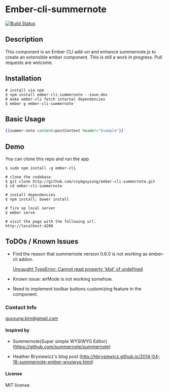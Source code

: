 # Ember-cli-summernote

[![Build Status](https://travis-ci.org/vsymguysung/ember-cli-summernote.svg)](http://travis-ci.org/vsymguysung/ember-cli-summernote)

## Description
This component is an Ember CLI add-on and enhance summernote.js 
to create an extensible ember component. This is still a work in progress. Pull requests are welcome.

## Installation
```
# install via npm
$ npm install ember-cli-summernote --save-dev
# make ember-cli fetch internal dependencies
$ ember g ember-cli-summernote
```

## Basic Usage
```handlebars
{{summer-note content=postContent header="Example"}}
```

## Demo
You can clone this repo and run the app 

```
$ sudo npm install -g ember-cli

# clone the codebase
$ git clone http://github.com/vsymguysung/ember-cli-summernote.git
$ cd ember-cli-summernote

# install dependencies
$ npm install; bower install

# fire up local server
$ ember serve

# visit the page with the following url.
http://localhost:4200
```
## ToDOs / Known Issues
* Find the reason that summernote version 0.6.0 is not working as ember-cli addon.
  
  [Uncaught TypeError: Cannot read property 'kbd' of undefined](https://github.com/summernote/summernote/issues/779)
  
* Known issue: airMode is not working somehow.

* Need to implement toolbar buttons customizing feature in the component. 



### Contact Info
guysung.kim@gmail.com



#### Inspired by

* Summernote(Super simple WYSIWYG Editor) (https://github.com/summernote/summernote) 

* Heather Brysiewicz's blog post (http://hbrysiewicz.github.io/2014-04-18-summernote-ember-wysiwyg.html)


#### License
MIT license.